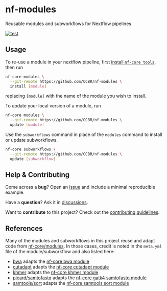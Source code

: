 # nf-modules

Reusable modules and subworkflows for Nextflow pipelines

[![test](https://github.com/CCBR/nf-modules/actions/workflows/test.yml/badge.svg)](https://github.com/CCBR/nf-modules/actions/workflows/test.yml)

## Usage

To re-use a module in your nextflow pipeline, first [install `nf-core tools`](https://nf-co.re/tools#installation), then run

```sh
nf-core modules \
  --git-remote https://github.com/CCBR/nf-modules \
  install [module]
```

replacing `[module]` with the name of the module you wish to install.

To update your local version of a module, run

```sh
nf-core modules \
  --git-remote https://github.com/CCBR/nf-modules \
  update [module]
```

Use the `subworkflows` command in place of the `modules` command to install or update subworkflows.

```sh
nf-core subworkflows \
  --git-remote https://github.com/CCBR/nf-modules \
  update [subworkflow]
```

## Help & Contributing

Come across a **bug**? Open an [issue](https://github.com/CCBR/nf-modules/issues) and include a minimal reproducible example.

Have a **question**? Ask it in [discussions](https://github.com/CCBR/nf-modules/discussions).

Want to **contribute** to this project? Check out the [contributing guidelines](.github/CONTRIBUTING.md).

## References

Many of the modules and subworkflows in this project reuse and adapt code from [nf-core/modules](https://github.com/nf-core/modules).
In those cases, credit is noted in the `meta.yml` file of the module/subworkflow and also listed here:

- [bwa](modules/CCBR/bwa) adapts the [nf-core bwa module](https://github.com/nf-core/chipseq/tree/51eba00b32885c4d0bec60db3cb0a45eb61e34c5/modules/nf-core/modules/bwa)
- [cutadapt](modules/CCBR/cutadapt) adapts the [nf-core cutadapt module](https://github.com/nf-core/modules/tree/ef007b1ce5316506b8c27c3e7a62482409c6153c/modules/nf-core/cutadapt)
- [khmer](modules/CCBR/khmer) adapts the [nf-core khmer module](https://github.com/nf-core/modules/tree/b48a1efc8e067502e1a9bafbac788c1e0abdfc6a/modules/nf-core/khmer)
- [picard/samtofastq](modules/picard/samtofastq) adapts the [nf-core gatk4 samtofastq module](https://github.com/nf-core/modules/tree/ef007b1ce5316506b8c27c3e7a62482409c6153c/modules/nf-core/gatk4/samtofastq)
- [samtools/sort](modules/samtools/sort) adapts the [nf-core samtools sort module](https://github.com/nf-core/modules/tree/ef007b1ce5316506b8c27c3e7a62482409c6153c/modules/nf-core/samtools/sort/tests)
